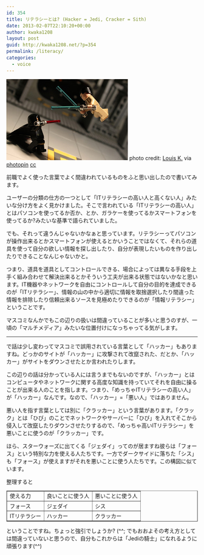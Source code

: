 ```yaml
---
id: 354
title: リテラシーとは? (Hacker = Jedi, Cracker = Sith)
date: 2013-02-07T22:10:20+00:00
author: kwaka1208
layout: post
guid: http://kwaka1208.net/?p=354
permalink: /literacy/
categories:
  - voice
---
```

![force](/assets/images/2013/02/small__6188957269.jpg)
photo credit: [Louis K.](http://www.flickr.com/photos/bonaparty/6188957269/) via [photopin](http://photopin.com) [cc](http://creativecommons.org/licenses/by-sa/2.0/)

前職でよく使った言葉でよく間違われているものをふと思い出したので書いてみます。

ユーザーの分類の仕方の一つとして「ITリテラシーの高い人と高くない人」みたいな分け方をよく見かけました。そこで言われている「ITリテラシーの高い人」とはパソコンを使ってるか否か、とか、ガラケーを使ってるかスマートフォンを使ってるか?みたいな基準で語られていました。

でも、それって違うんじゃないかなぁと思っています。リテラシーってパソコンが操作出来るとかスマートフォンが使えるとかいうことではなくて、それらの道具を使って自分の欲しい情報を探し出したり、自分が表現したいものを作り出したりできることなんじゃないかと。

つまり、道具を道具としてコントロールできる、場合によっては異なる手段を上手く組み合わせて解決出来るとかそういう工夫が出来る状態ではないかなと思います。IT機器やネットワークを自由にコントロールして自分の目的を達成できるのが「ITリテラシー」、情報の山の中から適切に情報を取捨選択したり間違った情報を排除したり信頼出来るソースを見極めたりできるのが「情報リテラシー」ということです。

マスコミなんかでもこの辺りの扱いは間違っていることが多いと思うのすが、一頃の「マルチメディア」みたいな位置付けになっちゃってる気がします。

- - -

で話は少し変わってマスコミで誤用されている言葉として「ハッカー」もありますね。どっかのサイトが「ハッカー」に攻撃されて改竄された、だとか、「ハッカー」がサイトをダウンさせたとか言われたりします。

この辺りの話は分かっている人には言うまでもないのですが、「ハッカー」とはコンピュータやネットワークに関する高度な知識を持っていてそれを自由に操ることが出来る人のことを指します。つまり、「めっちゃITリテラシーの高い人」が「ハッカー」なんです。なので、「ハッカー」=「悪い人」ではありません。

悪い人を指す言葉としては別に「クラッカー」という言葉があります。「クラック」とは「ひび」のことでネットワークやサーバーに「ひび」を入れてそこから侵入して改竄したりダウンさせたりするので、「めっちゃ高いITリテラシー」を悪いことに使うのが「クラッカー」です。

ほら、スターウォーズに出てくる「ジェダイ」ってのが居ますね彼らは「フォース」という特別な力を使える人たちです。一方でダークサイドに落ちた「シス」も「フォース」が使えますがそれを悪いことに使う人たちです。この構図に似ています。

整理すると
<table border="1">
<tr><td>使える力</td><td>良いことに使う人</td><td>悪いことに使う人</td></tr>
<tr><td>フォース</td><td>ジェダイ</td><td>シス</td></tr>
<tr><td>ITリテラシー</td><td>ハッカー</td><td>クラッカー</td></tr>
</table>
ということですね。ちょっと強引でしょうか? (^^;
でもおおよその考え方としては間違っていないと思うので、自分もこれからは「Jediの騎士」になれるように頑張ります(^^)